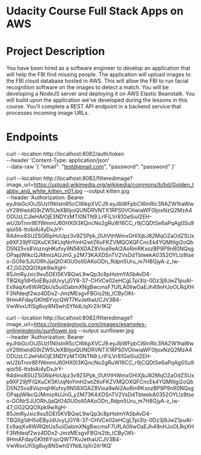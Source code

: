 # Udacity Course Full Stack Apps on AWS

# Project Description

You have been hired as a software engineer to develop an application that will help the FBI find missing people.  The application will upload images to the FBI cloud database hosted in AWS. This will allow the FBI to run facial recognition software on the images to detect a match. You will be developing a NodeJS server and deploying it on AWS Elastic Beanstalk. 
You will build upon the application we've developed during the lessons in this course. You'll complete a REST API endpoint in a backend service that processes incoming image URLs.

# Endpoints

curl --location http://localhost:8082/auth/token \
    --header 'Content-Type: application/json' \
    --data-raw '{
        "email": "test@email.com",
        "password": "password"
    }'

curl --location http://localhost:8082/filteredimage?image_url=https://upload.wikimedia.org/wikipedia/commons/b/bd/Golden_tabby_and_white_kitten_n01.jpg --output kitten.jpg \
    --header 'Authorization: Bearer eyJhbGciOiJSUzI1NiIsInR5cCI6IkpXVCJ9.eyJlbWFpbCI6InRlc3RAZW1haWwuY29tIiwidG9rZW5UeXBlIjoiQUNDRVNTX1RPS0VOIiwiaWF0IjoxNzQ2MzA4ODUzLCJleHAiOjE3NDYzMTI0NTN9.LrIFiLVr81GeSiul2EH-wU2bTnnr8EfWmmlJ60HX0I3KQncNo2gRuW16CC_r9jCQDtSe6aPqAg0Su9qioi56-ttvbiAi4yDxJrY-R4dmx8SUZSG6IpHoUpz3v9ZSPpk_0UtVtHWmxGHlXjbJ82MqOZaOdZSUxp9XF29jfFlQXuCK5KUqNnYmH2wtZ6oFKZVMQOXQFCncEk4YQMItlgi2oQbD5N25vs8VoznqHKufxy9N56XGAZ8Vioa9eAl2AoRmRKxozBP9P9nR0NQsgOPapjWIkcQJMmizAUJnG_y2M73KAXDSnTV2VsDdTbteekA0352OYLlz8tseo-GONrSJUORhJjaQtO40U0oII0AKoODn_Rdpn5Uru_m7H8GjyA-z_iw-47_GG2QQOXpk9wXgH-85JmRyJxic9xu5DEI5KVBQwL9wQp3c8pHstmYASbAvD4-TBQXg1dH5oEByJdUvyLjGY8-37-CHVCe02eHCgLTpi3lz-0Dz3j9JwZ1puAI-Ex9aqXv6WiRQbUs5uiiDabmXNgBwcmsF7UfLA0IIwOaEJh49nHJoOLRqXHF3Nfdeqf2wz4DDx2-JmzMEsgvFBGis2tb_tCByOKt-9HmAFdayGKllt6YvjcQWT7KvJethaUCJV3B4-VwWsxUfiSg8uy8NSwhSYNdLIqXr2iIr1KQ'

curl --location http://localhost:8082/filteredimage?image_url=https://onlinejpgtools.com/images/examples-onlinejpgtools/sunflower.jpg --output sunflower.jpg \
    --header 'Authorization: Bearer eyJhbGciOiJSUzI1NiIsInR5cCI6IkpXVCJ9.eyJlbWFpbCI6InRlc3RAZW1haWwuY29tIiwidG9rZW5UeXBlIjoiQUNDRVNTX1RPS0VOIiwiaWF0IjoxNzQ2MzA4ODUzLCJleHAiOjE3NDYzMTI0NTN9.LrIFiLVr81GeSiul2EH-wU2bTnnr8EfWmmlJ60HX0I3KQncNo2gRuW16CC_r9jCQDtSe6aPqAg0Su9qioi56-ttvbiAi4yDxJrY-R4dmx8SUZSG6IpHoUpz3v9ZSPpk_0UtVtHWmxGHlXjbJ82MqOZaOdZSUxp9XF29jfFlQXuCK5KUqNnYmH2wtZ6oFKZVMQOXQFCncEk4YQMItlgi2oQbD5N25vs8VoznqHKufxy9N56XGAZ8Vioa9eAl2AoRmRKxozBP9P9nR0NQsgOPapjWIkcQJMmizAUJnG_y2M73KAXDSnTV2VsDdTbteekA0352OYLlz8tseo-GONrSJUORhJjaQtO40U0oII0AKoODn_Rdpn5Uru_m7H8GjyA-z_iw-47_GG2QQOXpk9wXgH-85JmRyJxic9xu5DEI5KVBQwL9wQp3c8pHstmYASbAvD4-TBQXg1dH5oEByJdUvyLjGY8-37-CHVCe02eHCgLTpi3lz-0Dz3j9JwZ1puAI-Ex9aqXv6WiRQbUs5uiiDabmXNgBwcmsF7UfLA0IIwOaEJh49nHJoOLRqXHF3Nfdeqf2wz4DDx2-JmzMEsgvFBGis2tb_tCByOKt-9HmAFdayGKllt6YvjcQWT7KvJethaUCJV3B4-VwWsxUfiSg8uy8NSwhSYNdLIqXr2iIr1KQ'
